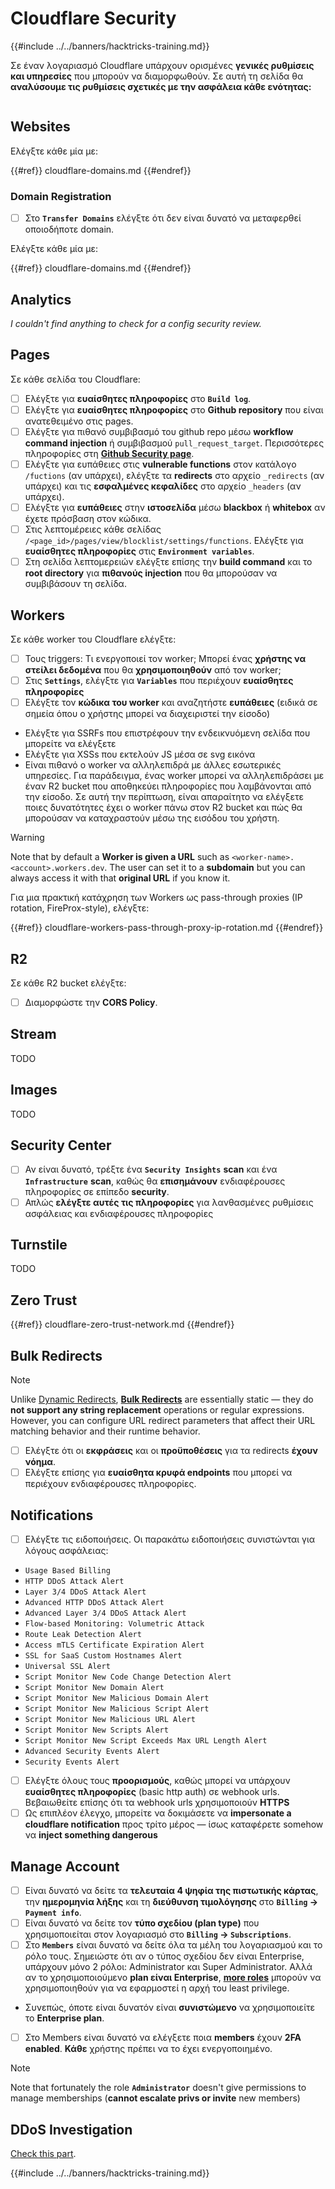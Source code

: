 # Cloudflare Security

{{#include ../../banners/hacktricks-training.md}}

Σε έναν λογαριασμό Cloudflare υπάρχουν ορισμένες **γενικές ρυθμίσεις και υπηρεσίες** που μπορούν να διαμορφωθούν. Σε αυτή τη σελίδα θα **αναλύσουμε τις ρυθμίσεις σχετικές με την ασφάλεια κάθε ενότητας:**

<figure><img src="../../images/image (117).png" alt=""><figcaption></figcaption></figure>

## Websites

Ελέγξτε κάθε μία με:

{{#ref}}
cloudflare-domains.md
{{#endref}}

### Domain Registration

- [ ] Στο **`Transfer Domains`** ελέγξτε ότι δεν είναι δυνατό να μεταφερθεί οποιοδήποτε domain.

Ελέγξτε κάθε μία με:

{{#ref}}
cloudflare-domains.md
{{#endref}}

## Analytics

_I couldn't find anything to check for a config security review._

## Pages

Σε κάθε σελίδα του Cloudflare:

- [ ] Ελέγξτε για **ευαίσθητες πληροφορίες** στο **`Build log`**.
- [ ] Ελέγξτε για **ευαίσθητες πληροφορίες** στο **Github repository** που είναι ανατεθειμένο στις pages.
- [ ] Ελέγξτε για πιθανό συμβιβασμό του github repo μέσω **workflow command injection** ή συμβιβασμού `pull_request_target`. Περισσότερες πληροφορίες στη [**Github Security page**](../github-security/index.html).
- [ ] Ελέγξτε για ευπάθειες στις **vulnerable functions** στον κατάλογο `/fuctions` (αν υπάρχει), ελέγξτε τα **redirects** στο αρχείο `_redirects` (αν υπάρχει) και τις **εσφαλμένες κεφαλίδες** στο αρχείο `_headers` (αν υπάρχει).
- [ ] Ελέγξτε για **ευπάθειες** στην **ιστοσελίδα** μέσω **blackbox** ή **whitebox** αν έχετε πρόσβαση στον κώδικα.
- [ ] Στις λεπτομέρειες κάθε σελίδας `/<page_id>/pages/view/blocklist/settings/functions`. Ελέγξτε για **ευαίσθητες πληροφορίες** στις **`Environment variables`**.
- [ ] Στη σελίδα λεπτομερειών ελέγξτε επίσης την **build command** και το **root directory** για **πιθανούς injection** που θα μπορούσαν να συμβιβάσουν τη σελίδα.

## **Workers**

Σε κάθε worker του Cloudflare ελέγξτε:

- [ ] Τους triggers: Τι ενεργοποιεί τον worker; Μπορεί ένας **χρήστης να στείλει δεδομένα** που θα **χρησιμοποιηθούν** από τον worker;
- [ ] Στις **`Settings`**, ελέγξτε για **`Variables`** που περιέχουν **ευαίσθητες πληροφορίες**
- [ ] Ελέγξτε τον **κώδικα του worker** και αναζητήστε **ευπάθειες** (ειδικά σε σημεία όπου ο χρήστης μπορεί να διαχειριστεί την είσοδο)
- Ελέγξτε για SSRFs που επιστρέφουν την ενδεικνυόμενη σελίδα που μπορείτε να ελέγξετε
- Ελέγξτε για XSSs που εκτελούν JS μέσα σε svg εικόνα
- Είναι πιθανό ο worker να αλληλεπιδρά με άλλες εσωτερικές υπηρεσίες. Για παράδειγμα, ένας worker μπορεί να αλληλεπιδράσει με έναν R2 bucket που αποθηκεύει πληροφορίες που λαμβάνονται από την είσοδο. Σε αυτή την περίπτωση, είναι απαραίτητο να ελέγξετε ποιες δυνατότητες έχει ο worker πάνω στον R2 bucket και πώς θα μπορούσαν να καταχραστούν μέσω της εισόδου του χρήστη.

> [!WARNING]
> Note that by default a **Worker is given a URL** such as `<worker-name>.<account>.workers.dev`. The user can set it to a **subdomain** but you can always access it with that **original URL** if you know it.

Για μια πρακτική κατάχρηση των Workers ως pass-through proxies (IP rotation, FireProx-style), ελέγξτε:

{{#ref}}
cloudflare-workers-pass-through-proxy-ip-rotation.md
{{#endref}}

## R2

Σε κάθε R2 bucket ελέγξτε:

- [ ] Διαμορφώστε την **CORS Policy**.

## Stream

TODO

## Images

TODO

## Security Center

- [ ] Αν είναι δυνατό, τρέξτε ένα **`Security Insights`** **scan** και ένα **`Infrastructure`** **scan**, καθώς θα **επισημάνουν** ενδιαφέρουσες πληροφορίες σε επίπεδο **security**.
- [ ] Απλώς **ελέγξτε αυτές τις πληροφορίες** για λανθασμένες ρυθμίσεις ασφάλειας και ενδιαφέρουσες πληροφορίες

## Turnstile

TODO

## **Zero Trust**

{{#ref}}
cloudflare-zero-trust-network.md
{{#endref}}

## Bulk Redirects

> [!NOTE]
> Unlike [Dynamic Redirects](https://developers.cloudflare.com/rules/url-forwarding/dynamic-redirects/), [**Bulk Redirects**](https://developers.cloudflare.com/rules/url-forwarding/bulk-redirects/) are essentially static — they do **not support any string replacement** operations or regular expressions. However, you can configure URL redirect parameters that affect their URL matching behavior and their runtime behavior.

- [ ] Ελέγξτε ότι οι **εκφράσεις** και οι **προϋποθέσεις** για τα redirects **έχουν νόημα**.
- [ ] Ελέγξτε επίσης για **ευαίσθητα κρυφά endpoints** που μπορεί να περιέχουν ενδιαφέρουσες πληροφορίες.

## Notifications

- [ ] Ελέγξτε τις ειδοποιήσεις. Οι παρακάτω ειδοποιήσεις συνιστώνται για λόγους ασφάλειας:
- `Usage Based Billing`
- `HTTP DDoS Attack Alert`
- `Layer 3/4 DDoS Attack Alert`
- `Advanced HTTP DDoS Attack Alert`
- `Advanced Layer 3/4 DDoS Attack Alert`
- `Flow-based Monitoring: Volumetric Attack`
- `Route Leak Detection Alert`
- `Access mTLS Certificate Expiration Alert`
- `SSL for SaaS Custom Hostnames Alert`
- `Universal SSL Alert`
- `Script Monitor New Code Change Detection Alert`
- `Script Monitor New Domain Alert`
- `Script Monitor New Malicious Domain Alert`
- `Script Monitor New Malicious Script Alert`
- `Script Monitor New Malicious URL Alert`
- `Script Monitor New Scripts Alert`
- `Script Monitor New Script Exceeds Max URL Length Alert`
- `Advanced Security Events Alert`
- `Security Events Alert`
- [ ] Ελέγξτε όλους τους **προορισμούς**, καθώς μπορεί να υπάρχουν **ευαίσθητες πληροφορίες** (basic http auth) σε webhook urls. Βεβαιωθείτε επίσης ότι τα webhook urls χρησιμοποιούν **HTTPS**
- [ ] Ως επιπλέον έλεγχο, μπορείτε να δοκιμάσετε να **impersonate a cloudflare notification** προς τρίτο μέρος — ίσως καταφέρετε somehow να **inject something dangerous**

## Manage Account

- [ ] Είναι δυνατό να δείτε τα **τελευταία 4 ψηφία της πιστωτικής κάρτας**, την **ημερομηνία λήξης** και τη **διεύθυνση τιμολόγησης** στο **`Billing` -> `Payment info`**.
- [ ] Είναι δυνατό να δείτε τον **τύπο σχεδίου (plan type)** που χρησιμοποιείται στον λογαριασμό στο **`Billing` -> `Subscriptions`**.
- [ ] Στο **`Members`** είναι δυνατό να δείτε όλα τα μέλη του λογαριασμού και το ρόλο τους. Σημειώστε ότι αν ο τύπος σχεδίου δεν είναι Enterprise, υπάρχουν μόνο 2 ρόλοι: Administrator και Super Administrator. Αλλά αν το χρησιμοποιούμενο **plan είναι Enterprise**, [**more roles**](https://developers.cloudflare.com/fundamentals/account-and-billing/account-setup/account-roles/) μπορούν να χρησιμοποιηθούν για να εφαρμοστεί η αρχή του least privilege.
- Συνεπώς, όποτε είναι δυνατόν είναι **συνιστώμενο** να χρησιμοποιείτε το **Enterprise plan**.
- [ ] Στο Members είναι δυνατό να ελέγξετε ποια **members** έχουν **2FA enabled**. **Κάθε** χρήστης πρέπει να το έχει ενεργοποιημένο.

> [!NOTE]
> Note that fortunately the role **`Administrator`** doesn't give permissions to manage memberships (**cannot escalate privs or invite** new members)

## DDoS Investigation

[Check this part](cloudflare-domains.md#cloudflare-ddos-protection).

{{#include ../../banners/hacktricks-training.md}}
